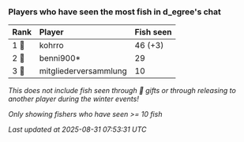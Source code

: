 ### Players who have seen the most fish in d_egree's chat

| Rank  | Player                | Fish seen |
|:------|:----------------------|:----------|
| 1 🥇  | kohrro                | 46 (+3)   |
| 2 🥈  | benni900*             | 29        |
| 3 🥉  | mitgliederversammlung | 10        |

_This does not include fish seen through 🎁 gifts or through releasing to another player during the winter events!_

_Only showing fishers who have seen >= 10 fish_

_Last updated at 2025-08-31 07:53:31 UTC_